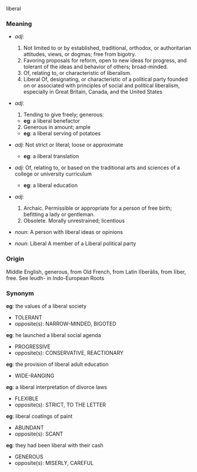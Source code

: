 liberal
### Meaning
+ _adj_:
   1. Not limited to or by established, traditional, orthodox, or authoritarian attitudes, views, or dogmas; free from bigotry.
   2. Favoring proposals for reform, open to new ideas for progress, and tolerant of the ideas and behavior of others; broad-minded.
   3. Of, relating to, or characteristic of liberalism.
   4. Liberal Of, designating, or characteristic of a political party founded on or associated with principles of social and political liberalism, especially in Great Britain, Canada, and the United States
+ _adj_:
   1. Tending to give freely; generous:
    + __eg__: a liberal benefactor
   2. Generous in amount; ample
    + __eg__: a liberal serving of potatoes
+ _adj_: Not strict or literal; loose or approximate
    + __eg__: a liberal translation
+ _adj_: Of, relating to, or based on the traditional arts and sciences of a college or university curriculum
    + __eg__: a liberal education
+ _adj_:
   1. Archaic. Permissible or appropriate for a person of free birth; befitting a lady or gentleman.
   2. Obsolete. Morally unrestrained; licentious

+ _noun_: A person with liberal ideas or opinions
+ _noun_: Liberal A member of a Liberal political party

### Origin

Middle English, generous, from Old French, from Latin līberālis, from līber, free. See leudh- in Indo-European Roots

### Synonym

__eg__: the values of a liberal society

+ TOLERANT
+ opposite(s): NARROW-MINDED, BIGOTED

__eg__: he launched a liberal social agenda

+ PROGRESSIVE
+ opposite(s): CONSERVATIVE, REACTIONARY

__eg__: the provision of liberal adult education

+ WIDE-RANGING

__eg__: a liberal interpretation of divorce laws

+ FLEXIBLE
+ opposite(s): STRICT, TO THE LETTER

__eg__: liberal coatings of paint

+ ABUNDANT
+ opposite(s): SCANT

__eg__: they had been liberal with their cash

+ GENEROUS
+ opposite(s): MISERLY, CAREFUL


